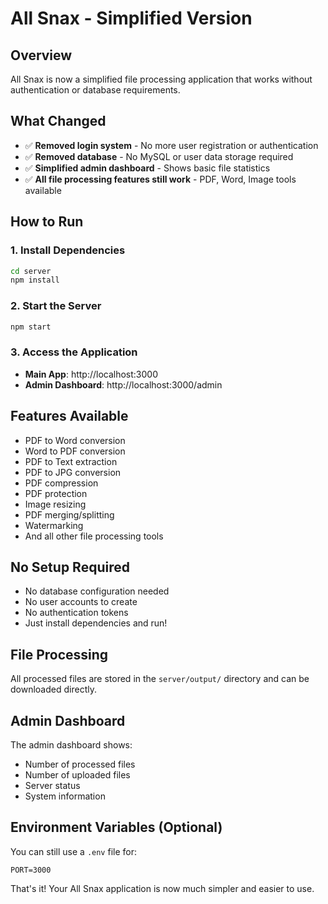 # All Snax - Simplified Version

## Overview
All Snax is now a simplified file processing application that works without authentication or database requirements.

## What Changed
- ✅ **Removed login system** - No more user registration or authentication
- ✅ **Removed database** - No MySQL or user data storage required
- ✅ **Simplified admin dashboard** - Shows basic file statistics
- ✅ **All file processing features still work** - PDF, Word, Image tools available

## How to Run

### 1. Install Dependencies
```bash
cd server
npm install
```

### 2. Start the Server
```bash
npm start
```

### 3. Access the Application
- **Main App**: http://localhost:3000
- **Admin Dashboard**: http://localhost:3000/admin

## Features Available
- PDF to Word conversion
- Word to PDF conversion  
- PDF to Text extraction
- PDF to JPG conversion
- PDF compression
- PDF protection
- Image resizing
- PDF merging/splitting
- Watermarking
- And all other file processing tools

## No Setup Required
- No database configuration needed
- No user accounts to create
- No authentication tokens
- Just install dependencies and run!

## File Processing
All processed files are stored in the `server/output/` directory and can be downloaded directly.

## Admin Dashboard
The admin dashboard shows:
- Number of processed files
- Number of uploaded files  
- Server status
- System information

## Environment Variables (Optional)
You can still use a `.env` file for:
```
PORT=3000
```

That's it! Your All Snax application is now much simpler and easier to use.